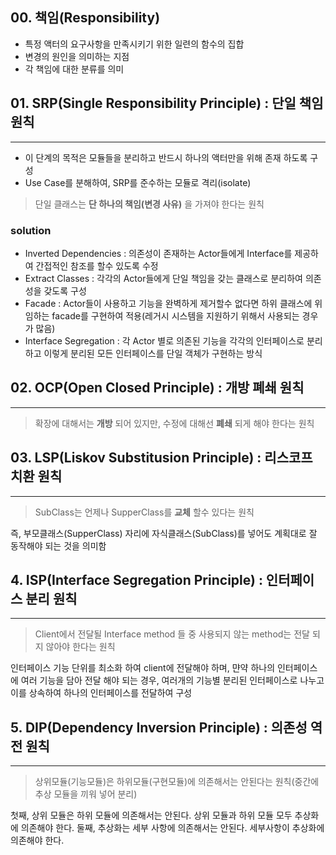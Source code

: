 ## 00. 책임(Responsibility)
- 특정 액터의 요구사항을 만족시키기 위한 일련의 함수의 집합
- 변경의 원인을 의미하는 지점
- 각 책임에 대한 분류를 의미

## 01. SRP(Single Responsibility Principle) : 단일 책임 원칙
---
* 이 단계의 목적은 모듈들을 분리하고 반드시 하나의 액터만을 위해 존재 하도록 구성
* Use Case를 분해하여, SRP를 준수하는 모듈로 격리(isolate)

> 단일 클래스는 __단 하나의 책임(변경 사유)__ 을 가져야 한다는 원칙

### solution
- Inverted Dependencies : 의존성이 존재하는 Actor들에게 Interface를 제공하여 간접적인 참조를 할수 있도록 수정
- Extract Classes : 각각의 Actor들에게 단일 책임을 갖는 클래스로 분리하여 의존성을 갖도록 구성
- Facade : Actor들이 사용하고 기능을 완벽하게 제거할수 없다면 하위 클래스에 위임하는 facade를 구현하여 적용(레거시 시스템을 지원하기 위해서 사용되는 경우가 많음)
- Interface Segregation : 각 Actor 별로 의존된 기능을 각각의 인터페이스로 분리하고 이렇게 분리된 모든 인터페이스를 단일 객체가 구현하는 방식




## 02. OCP(Open Closed Principle) : 개방 폐쇄 원칙
---
> 확장에 대해서는 __개방__ 되어 있지만, 수정에 대해선 __폐쇄__ 되게 해야 한다는 원칙

## 03. LSP(Liskov Substitusion Principle) : 리스코프 치환 원칙
---
> SubClass는 언제나 SupperClass를 __교체__ 할수 있다는 원칙

즉, 부모클래스(SupperClass) 자리에 자식클래스(SubClass)를 넣어도 계획대로 잘 동작해야 되는 것을 의미함

## 4. ISP(Interface Segregation Principle) : 인터페이스 분리 원칙
---
> Client에서 전달될 Interface method 들 중 사용되지 않는 method는 전달 되지 않아야 한다는 원칙

인터페이스 기능 단위를 최소화 하여 client에 전달해야 하며,
먄약 하나의 인터페이스에 여러 기능을 담아 전달 해야 되는 경우,
여러개의 기능별 분리된 인터페이스로 나누고 이를 상속하여 하나의 인터페이스를 전달하여 구성

## 5. DIP(Dependency Inversion Principle) : 의존성 역전 원칙
---
> 상위모듈(기능모듈)은 하위모듈(구현모듈)에 의존해서는 안된다는 원칙(중간에 추상 모듈을 끼워 넣어 분리)

첫째, 상위 모듈은 하위 모듈에 의존해서는 안된다. 상위 모듈과 하위 모듈 모두 추상화에 의존해야 한다.
둘째, 추상화는 세부 사항에 의존해서는 안된다. 세부사항이 추상화에 의존해야 한다.


[gitbook-SOLID-설명잘됨]: https://trazy.gitbooks.io/oop/content/oop-srp.html
[DIP-넘어-IoC]: http://javacan.tistory.com/110
[객체 지향 프로그래밍/원칙]: https://namu.wiki/w/%EA%B0%9D%EC%B2%B4%20%EC%A7%80%ED%96%A5%20%ED%94%84%EB%A1%9C%EA%B7%B8%EB%9E%98%EB%B0%8D/%EC%9B%90%EC%B9%99
